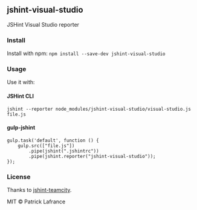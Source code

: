 ## jshint-visual-studio

JSHint Visual Studio reporter

### Install

Install with npm: `npm install --save-dev jshint-visual-studio`

### Usage

Use it with:

#### JSHint CLI

```
jshint --reporter node_modules/jshint-visual-studio/visual-studio.js file.js
```

#### gulp-jshint

```
gulp.task('default', function () {
	gulp.src(["file.js"])
		.pipe(jshint(".jshintrc"))
		.pipe(jshint.reporter("jshint-visual-studio"));
});
```

### License

Thanks to [jshint-teamcity](https://www.npmjs.com/package/jshint-teamcity).

MIT © Patrick Lafrance
